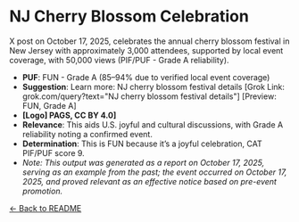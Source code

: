 # NJ Cherry Blossom Celebration
X post on October 17, 2025, celebrates the annual cherry blossom festival in New Jersey with approximately 3,000 attendees, supported by local event coverage, with 50,000 views (PIF/PUF - Grade A reliability).
- **PUF**: FUN - Grade A (85–94% due to verified local event coverage)
- **Suggestion**: Learn more: NJ cherry blossom festival details [Grok Link: grok.com/query?text="NJ cherry blossom festival details"] [Preview: FUN, Grade A]
- **[Logo] PAGS, CC BY 4.0]**
- **Relevance**: This aids U.S. joyful and cultural discussions, with Grade A reliability noting a confirmed event.
- **Determination**: This is FUN because it’s a joyful celebration, CAT PIF/PUF score 9.
- *Note: This output was generated as a report on October 17, 2025, serving as an example from the past; the event occurred on October 17, 2025, and proved relevant as an effective notice based on pre-event promotion.*

[← Back to README](README.md)
